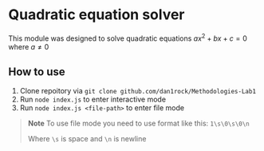 # Quadratic equation solver
 This module was designed to solve quadratic equations $ax^2+bx+c=0$ where $a \neq 0$
## How to use
1. Clone repoitory via ```git clone github.com/dan1rock/Methodologies-Lab1```
2. Run ```node index.js``` to enter interactive mode
3. Run ```node index.js <file-path>``` to enter file mode

>**Note** To use file mode you need to use format like this: ```1\s\0\s\0\n```
>
>Where ```\s``` is space and ```\n``` is newline
